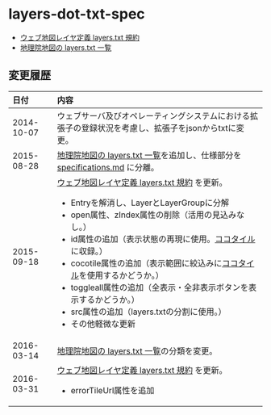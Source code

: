 layers-dot-txt-spec
====================

- [ウェブ地図レイヤ定義 layers.txt 規約](specifications.md)
- [地理院地図の layers.txt 一覧](list.md)

## 変更履歴
|日付      |内容      |
|:---------|:---------|
|2014-10-07|ウェブサーバ及びオペレーティングシステムにおける拡張子の登録状況を考慮し、拡張子をjsonからtxtに変更。|
|2015-08-28|[地理院地図の layers.txt 一覧](list.md)を追加し、仕様部分を [specifications.md](specifications.md) に分離。|
|2015-09-18|[ウェブ地図レイヤ定義 layers.txt 規約](specifications.md) を更新。<ul><li>Entryを解消し、LayerとLayerGroupに分解</li><li>open属性、zIndex属性の削除（活用の見込みなし。）</li><li>id属性の追加（表示状態の再現に使用。<a href='https://github.com/gsi-cyberjapan/cocotile-spec'>ココタイル</a>に収録。）</li><li>cocotile属性の追加（表示範囲に絞込みに<a href='https://github.com/gsi-cyberjapan/cocotile-spec'>ココタイル</a>を使用するかどうか。）</li><li>toggleall属性の追加（全表示・全非表示ボタンを表示するかどうか。）</li><li>src属性の追加（layers.txtの分割に使用。）</li><li>その他軽微な更新</li></ul>|
|2016-03-14|[地理院地図の layers.txt 一覧](list.md)の分類を変更。|
|2016-03-31|[ウェブ地図レイヤ定義 layers.txt 規約](specifications.md) を更新。<ul><li>errorTileUrl属性を追加</li></ul>|
